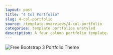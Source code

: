 ```yaml
---
layout: post
title: "4 Col Portfolio"
slug: 4-col-portfolio
source: /template-overviews/4-col-portfolio
categories: template portfolios unstyled
description: A four column portfolio template.
---
```


<img src="/assets/img/templates/4-col-portfolio.jpg" class="img-responsive" alt="Free Bootstrap 3 Portfolio Theme">